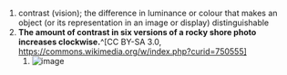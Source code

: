 1. contrast (vision); the difference in luminance or colour that makes an object (or its representation in an image or display) distinguishable
2. **The amount of contrast in six versions of a rocky shore photo increases clockwise.**^[CC BY-SA 3.0, https://commons.wikimedia.org/w/index.php?curid=750555]
	1. ![image](https://upload.wikimedia.org/wikipedia/commons/thumb/2/20/Contrast_change_photoshop.jpg/427px-Contrast_change_photoshop.jpg)